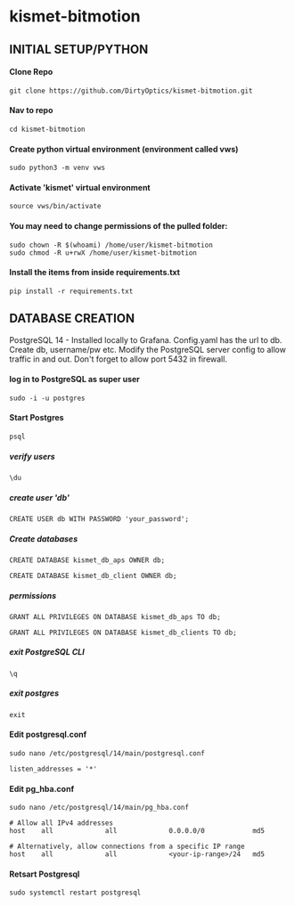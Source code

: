 # kismet-bitmotion
## INITIAL SETUP/PYTHON
#### Clone Repo
```
git clone https://github.com/DirtyOptics/kismet-bitmotion.git
```
#### Nav to repo
```
cd kismet-bitmotion
```
#### Create python virtual environment (environment called vws)
```
sudo python3 -m venv vws
```
#### Activate 'kismet' virtual environment
```
source vws/bin/activate
```
#### You may need to change permissions of the pulled folder:
```
sudo chown -R $(whoami) /home/user/kismet-bitmotion
sudo chmod -R u+rwX /home/user/kismet-bitmotion
```
#### Install the items from inside requirements.txt
```
pip install -r requirements.txt
```

## DATABASE CREATION

PostgreSQL 14 - Installed locally to Grafana. Config.yaml has the url to db.
Create db, username/pw etc. Modify the PostgreSQL server config to allow traffic in and out. Don't forget to allow port 5432 in firewall.

#### log in to PostgreSQL as super user
```
sudo -i -u postgres
```
#### Start Postgres
```
psql
```
##### verify users
```
\du
```
##### create user 'db'
```
CREATE USER db WITH PASSWORD 'your_password';
```
##### Create databases
```
CREATE DATABASE kismet_db_aps OWNER db;
```
```
CREATE DATABASE kismet_db_client OWNER db;
```
##### permissions
```
GRANT ALL PRIVILEGES ON DATABASE kismet_db_aps TO db;
```
```
GRANT ALL PRIVILEGES ON DATABASE kismet_db_clients TO db;
```
##### exit PostgreSQL CLI
```
\q
```
##### exit postgres
```
exit
```

#### Edit postgresql.conf
```
sudo nano /etc/postgresql/14/main/postgresql.conf
```
```
listen_addresses = '*'
```
#### Edit pg_hba.conf
```
sudo nano /etc/postgresql/14/main/pg_hba.conf
```
```
# Allow all IPv4 addresses
host    all             all             0.0.0.0/0            md5

# Alternatively, allow connections from a specific IP range
host    all             all             <your-ip-range>/24   md5
```
#### Retsart Postgresql
```
sudo systemctl restart postgresql
```

